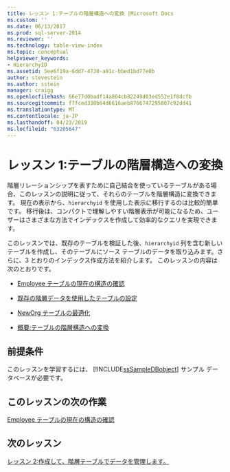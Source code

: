 ```yaml
---
title: レッスン 1:テーブルの階層構造への変換 |Microsoft Docs
ms.custom: ''
ms.date: 06/13/2017
ms.prod: sql-server-2014
ms.reviewer: ''
ms.technology: table-view-index
ms.topic: conceptual
helpviewer_keywords:
- HierarchyID
ms.assetid: 5ee6f19a-6dd7-4730-a91c-bbed1bd77e0b
author: stevestein
ms.author: sstein
manager: craigg
ms.openlocfilehash: 66e77d0badf14a804cb82249d03ed552e1f8dcfb
ms.sourcegitcommit: f7fced330b64d6616aeb8766747295807c92dd41
ms.translationtype: MT
ms.contentlocale: ja-JP
ms.lasthandoff: 04/23/2019
ms.locfileid: "63205647"
---
```

# <a name="lesson-1-converting-a-table-to-a-hierarchical-structure"></a>レッスン 1:テーブルの階層構造への変換
  階層リレーションシップを表すために自己結合を使っているテーブルがある場合、このレッスンの説明に従って、それらのテーブルを階層構造に変換できます。 現在の表示から、`hierarchyid` を使用した表示に移行するのは比較的簡単です。 移行後は、コンパクトで理解しやすい階層表示が可能になるため、ユーザーはさまざまな方法でインデックスを作成して効率的なクエリを実現できます。  
  
 このレッスンでは、既存のテーブルを検証した後、`hierarchyid` 列を含む新しいテーブルを作成し、そのテーブルにソース テーブルのデータを取り込みます。さらに、3 とおりのインデックス作成方法を紹介します。 このレッスンの内容は次のとおりです。  
  
-   [Employee テーブルの現在の構造の確認](lesson-1-1-examining-the-current-structure-of-the-employee-table.md)  
  
-   [既存の階層データを使用したテーブルの設定](lesson-1-2-populating-a-table-with-existing-hierarchical-data.md)  
  
-   [NewOrg テーブルの最適化](lesson-1-3-optimizing-the-neworg-table.md)  
  
-   [概要:テーブルの階層構造への変換](lesson-1-4-summary-converting-a-table-to-a-hierarchical-structure.md)  
  
## <a name="prerequisites"></a>前提条件  
 このレッスンを学習するには、 [!INCLUDE[ssSampleDBobject](../../includes/sssampledbobject-md.md)] サンプル データベースが必要です。  
  
## <a name="next-task-in-lesson"></a>このレッスンの次の作業  
 [Employee テーブルの現在の構造の確認](lesson-1-1-examining-the-current-structure-of-the-employee-table.md)  
  
## <a name="next-lesson"></a>次のレッスン  
 [レッスン 2:作成して、階層テーブルでデータを管理します。](lesson-2-creating-and-managing-data-in-a-hierarchical-table.md)  
  
  
